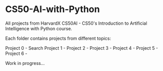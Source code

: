 # CS50-AI-with-Python
All projects from HarvardX CS50AI - CS50's Introduction to Artificial Intelligence with Python course.

Each folder contains projects from different topics:

Project 0 - Search
Project 1 -
Project 2 -
Project 3 -
Project 4 -
Project 5 -
Project 6 -


Work in progress...
